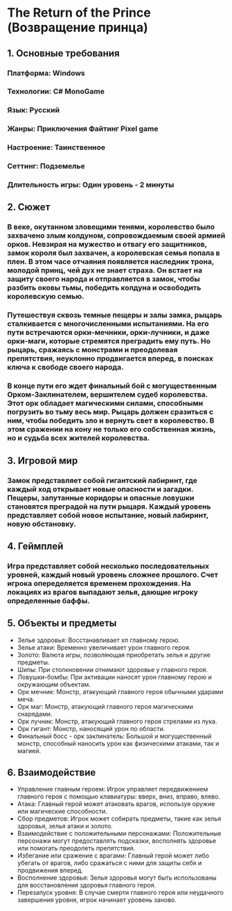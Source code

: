 # The Return of the Prince (Возвращение принца)
## 1. Основные требования
### Платформа: Windows
### Технологии: C# MonoGame
### Язык: Русский
### Жанры: Приключения Файтинг Pixel game
### Настроение: Таинственное
### Сеттинг: Подземелье
### Длительность игры: Один уровень - 2 минуты
## 2. Сюжет
### В веке, окутанном зловещими тенями, королевство было захвачено злым колдуном, сопровождаемым своей армией орков. Невзирая на мужество и отвагу его защитников, замок короля был захвачен, а королевская семья попала в плен. В этом часе отчаяния появляется наследник трона, молодой принц, чей дух не знает страха. Он встает на защиту своего народа и отправляется в замок, чтобы разбить оковы тьмы, победить колдуна и освободить королевскую семью.

### Путешествуя сквозь темные пещеры и залы замка, рыцарь сталкивается с многочисленными испытаниями. На его пути встречаются орки-мечники, орки-лучники, и даже орки-маги, которые стремятся преградить ему путь. Но рыцарь, сражаясь с монстрами и преодолевая препятствия, неуклонно продвигается вперед, в поисках ключа к свободе своего народа.

### В конце пути его ждет финальный бой с могущественным Орком-Заклинателем, вершителем судеб королевства. Этот орк обладает магическими силами, способными погрузить во тьму весь мир. Рыцарь должен сразиться с ним, чтобы победить зло и вернуть свет в королевство. В этом сражении на кону не только его собственная жизнь, но и судьба всех жителей королевства.
## 3. Игровой мир
### Замок представляет собой гигантский лабиринт, где каждый ход открывает новые опасности и загадки. Пещеры, запутанные коридоры и опасные ловушки становятся преградой на пути рыцаря. Каждый уровень представляет собой новое испытание, новый лабиринт, новую обстановку.

## 4. Геймплей

### Игра представляет собой несколько последовательных уровней, каждый новый уровень сложнее прошлого. Счет игрока опеределяется временем прохождения. На локациях из врагов выпадают зелья, дающие игроку определенные баффы.
## 5. Объекты и предметы
- Зелье здоровья: Восстанавливает хп главному герою.
- Зелье атаки: Временно увеличивает урон главного героя.
- Золото: Валюта игры, позволяющая приобретать зелья и другие предметы.
- Шипы: При столкновении отнимают здоровье у главного героя.
- Ловушки-бомбы: При активации наносят урон главному герою и окружающим объектам.
- Орк мечник: Монстр, атакующий главного героя обычными ударами меча.
- Орк маг: Монстр, атакующий главного героя магическими снарядами.
- Орк лучник: Монстр, атакующий главного героя стрелами из лука.
- Орк гигант: Монстр, наносящий урон по области.
- Финальный босс - орк заклинатель: Большой и могущественный монстр, способный наносить урон как физическими атаками, так и магией.
## 6. Взаимодействие
- Управление главным героем: Игрок управляет передвижением главного героя с помощью клавиатуры: вверх, вниз, вправо, влево.
- Атака: Главный герой может атаковать врагов, используя оружие или магические способности.
- Сбор предметов: Игрок может собирать предметы, такие как зелья здоровья, зелья атаки и золото.
- Взаимодействие с положительными персонажами: Положительные персонажи могут предоставлять подсказки, восполнять здоровье или помогать преодолеть препятствия.
- Избегание или сражение с врагами: Главный герой может либо убегать от врагов, либо сражаться с ними для защиты себя и продвижения вперед.
- Восполнение здоровья: Зелья здоровья могут быть использованы для восстановления здоровья главного героя.
- Перезапуск уровня: В случае смерти главного героя или неудачного завершения уровня, игрок начинает уровень заново.
